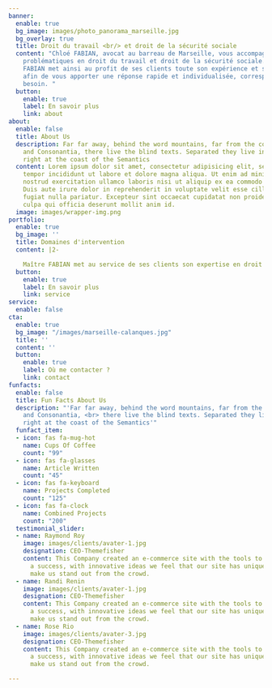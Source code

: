 ```yaml
---
banner:
  enable: true
  bg_image: images/photo_panorama_marseille.jpg
  bg_overlay: true
  title: Droit du travail <br/> et droit de la sécurité sociale
  content: "Chloé FABIAN, avocat au barreau de Marseille, vous accompagne dans toutes
    problématiques en droit du travail et droit de la sécurité sociale.\n\nMaître
    FABIAN met ainsi au profit de ses clients toute son expérience et sa réactivité
    afin de vous apporter une réponse rapide et individualisée, correspondant à votre
    besoin. "
  button:
    enable: true
    label: En savoir plus
    link: about
about:
  enable: false
  title: About Us
  description: Far far away, behind the word mountains, far from the countries Vokalia
    and Consonantia, there live the blind texts. Separated they live in Bookmarksgrove
    right at the coast of the Semantics
  content: Lorem ipsum dolor sit amet, consectetur adipisicing elit, sed do eiusmod
    tempor incididunt ut labore et dolore magna aliqua. Ut enim ad minim veniam, quis
    nostrud exercitation ullamco laboris nisi ut aliquip ex ea commodo consequat.
    Duis aute irure dolor in reprehenderit in voluptate velit esse cillum dolore eu
    fugiat nulla pariatur. Excepteur sint occaecat cupidatat non proident, sunt in
    culpa qui officia deserunt mollit anim id.
  image: images/wrapper-img.png
portfolio:
  enable: true
  bg_image: ''
  title: Domaines d'intervention
  content: |2-

    Maître FABIAN met au service de ses clients son expertise en droit du travail et de la sécurité sociale.
  button:
    enable: true
    label: En savoir plus
    link: service
service:
  enable: false
cta:
  enable: true
  bg_image: "/images/marseille-calanques.jpg"
  title: ''
  content: ''
  button:
    enable: true
    label: Où me contacter ?
    link: contact
funfacts:
  enable: false
  title: Fun Facts About Us
  description: "'Far far away, behind the word mountains, far from the countries Vokalia
    and Consonantia, <br> there live the blind texts. Separated they live in Bookmarksgrove
    right at the coast of the Semantics'"
  funfact_item:
  - icon: fas fa-mug-hot
    name: Cups Of Coffee
    count: "99"
  - icon: fas fa-glasses
    name: Article Written
    count: "45"
  - icon: fas fa-keyboard
    name: Projects Completed
    count: "125"
  - icon: fas fa-clock
    name: Combined Projects
    count: "200"
  testimonial_slider:
  - name: Raymond Roy
    image: images/clients/avater-1.jpg
    designation: CEO-Themefisher
    content: This Company created an e-commerce site with the tools to make our business
      a success, with innovative ideas we feel that our site has unique elements that
      make us stand out from the crowd.
  - name: Randi Renin
    image: images/clients/avater-1.jpg
    designation: CEO-Themefisher
    content: This Company created an e-commerce site with the tools to make our business
      a success, with innovative ideas we feel that our site has unique elements that
      make us stand out from the crowd.
  - name: Rose Rio
    image: images/clients/avater-3.jpg
    designation: CEO-Themefisher
    content: This Company created an e-commerce site with the tools to make our business
      a success, with innovative ideas we feel that our site has unique elements that
      make us stand out from the crowd.

---
```


